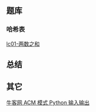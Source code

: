 ## 题库

### 哈希表
[lc01-两数之和](./notes/solution/leetcode/1-200/twosum.md)




## 总结





## 其它

[牛客网 ACM 模式 Python 输入输出](./notes/others/牛客网Python输入输出.md)


